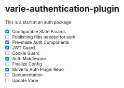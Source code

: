 # varie-authentication-plugin

This is a start at an auth package

- [x] Configurable State Params
- [ ] Publishing files needed for auth
- [x] Pre-made Auth Components
- [x] JWT Guard
- [ ] Cookie Guard
- [x] Auth Middleware
- [ ] Finalize Config
- [x] Move to Auth Plugin Repo
- [ ] Documentation
- [ ] Update Varie
